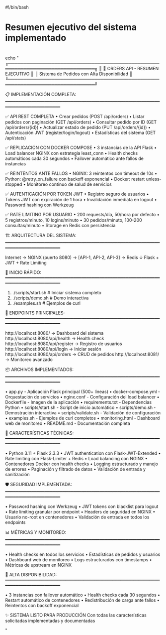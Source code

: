 #!/bin/bash
#
# Resumen ejecutivo del sistema implementado
#

echo "
╔══════════════════════════════════════════════════════════════════════════════╗
║                        🛒 ORDERS API - RESUMEN EJECUTIVO                    ║
║                    Sistema de Pedidos con Alta Disponibilidad               ║
╚══════════════════════════════════════════════════════════════════════════════╝

📋 IMPLEMENTACIÓN COMPLETA:
━━━━━━━━━━━━━━━━━━━━━━━━━━━━━━━━━━━━━━━━━━━━━━━━━━━━━━━━━━━━━━━━━━━━━━━━━━━━━━━━

✅ API REST COMPLETA
   • Crear pedidos (POST /api/orders)
   • Listar pedidos con paginación (GET /api/orders)
   • Consultar pedido por ID (GET /api/orders/{id})
   • Actualizar estado de pedido (PUT /api/orders/{id})
   • Autenticación JWT (register/login/logout)
   • Estadísticas del sistema (GET /api/stats)

✅ REPLICACIÓN CON DOCKER COMPOSE
   • 3 instancias de la API Flask
   • Load balancer NGINX con estrategia least_conn
   • Health checks automáticos cada 30 segundos
   • Failover automático ante fallos de instancias

✅ REINTENTOS ANTE FALLOS
   • NGINX: 3 reintentos con timeout de 10s
   • Python: @retry_on_failure con backoff exponencial
   • Docker: restart unless-stopped
   • Monitoreo continuo de salud de servicios

✅ AUTENTICACIÓN POR TOKEN JWT
   • Registro seguro de usuarios
   • Tokens JWT con expiración de 1 hora
   • Invalidación inmediata en logout
   • Password hashing con Werkzeug

✅ RATE LIMITING POR USUARIO
   • 200 requests/día, 50/hora por defecto
   • 5 registros/minuto, 10 logins/minuto
   • 30 pedidos/minuto, 100-200 consultas/minuto
   • Storage en Redis con persistencia

🏗️ ARQUITECTURA DEL SISTEMA:
━━━━━━━━━━━━━━━━━━━━━━━━━━━━━━━━━━━━━━━━━━━━━━━━━━━━━━━━━━━━━━━━━━━━━━━━━━━━━━━━

Internet → NGINX (puerto 8080) → [API-1, API-2, API-3] → Redis
                                      ↓
                               Flask + JWT + Rate Limiting

🚀 INICIO RÁPIDO:
━━━━━━━━━━━━━━━━━━━━━━━━━━━━━━━━━━━━━━━━━━━━━━━━━━━━━━━━━━━━━━━━━━━━━━━━━━━━━━━━

1. ./scripts/start.sh       # Iniciar sistema completo
2. ./scripts/demo.sh        # Demo interactiva
3. ./examples.sh            # Ejemplos de curl

🔗 ENDPOINTS PRINCIPALES:
━━━━━━━━━━━━━━━━━━━━━━━━━━━━━━━━━━━━━━━━━━━━━━━━━━━━━━━━━━━━━━━━━━━━━━━━━━━━━━━━

http://localhost:8080/                    → Dashboard del sistema
http://localhost:8080/api/health          → Health check
http://localhost:8080/api/register        → Registro de usuarios
http://localhost:8080/api/login           → Iniciar sesión
http://localhost:8080/api/orders          → CRUD de pedidos
http://localhost:8081/                    → Monitoreo avanzado

📦 ARCHIVOS IMPLEMENTADOS:
━━━━━━━━━━━━━━━━━━━━━━━━━━━━━━━━━━━━━━━━━━━━━━━━━━━━━━━━━━━━━━━━━━━━━━━━━━━━━━━━

• app.py              - Aplicación Flask principal (500+ líneas)
• docker-compose.yml  - Orquestación de servicios
• nginx.conf          - Configuración del load balancer
• Dockerfile          - Imagen de la aplicación
• requirements.txt    - Dependencias Python
• scripts/start.sh    - Script de inicio automático
• scripts/demo.sh     - Demostración interactiva
• scripts/validate.sh - Validación de configuración
• examples.sh         - Ejemplos de curl completos
• monitoring.html     - Dashboard web de monitoreo
• README.md           - Documentación completa

🎯 CARACTERÍSTICAS TÉCNICAS:
━━━━━━━━━━━━━━━━━━━━━━━━━━━━━━━━━━━━━━━━━━━━━━━━━━━━━━━━━━━━━━━━━━━━━━━━━━━━━━━━

• Python 3.11 + Flask 2.3.3
• JWT authentication con Flask-JWT-Extended
• Rate limiting con Flask-Limiter + Redis
• Load balancing con NGINX
• Contenedores Docker con health checks
• Logging estructurado y manejo de errores
• Paginación y filtrado de datos
• Validación de entrada y sanitización

🛡️ SEGURIDAD IMPLEMENTADA:
━━━━━━━━━━━━━━━━━━━━━━━━━━━━━━━━━━━━━━━━━━━━━━━━━━━━━━━━━━━━━━━━━━━━━━━━━━━━━━━━

• Password hashing con Werkzeug
• JWT tokens con blacklist para logout
• Rate limiting granular por endpoint
• Headers de seguridad en NGINX
• Usuario no-root en contenedores
• Validación de entrada en todos los endpoints

📊 MÉTRICAS Y MONITOREO:
━━━━━━━━━━━━━━━━━━━━━━━━━━━━━━━━━━━━━━━━━━━━━━━━━━━━━━━━━━━━━━━━━━━━━━━━━━━━━━━━

• Health checks en todos los servicios
• Estadísticas de pedidos y usuarios
• Dashboard web de monitoreo
• Logs estructurados con timestamps
• Métricas de upstream en NGINX

🔄 ALTA DISPONIBILIDAD:
━━━━━━━━━━━━━━━━━━━━━━━━━━━━━━━━━━━━━━━━━━━━━━━━━━━━━━━━━━━━━━━━━━━━━━━━━━━━━━━━

• 3 instancias con failover automático
• Health checks cada 30 segundos
• Restart automático de contenedores
• Redistribución de carga ante fallos
• Reintentos con backoff exponencial

✨ SISTEMA LISTO PARA PRODUCCIÓN
   Con todas las características solicitadas implementadas y documentadas

"